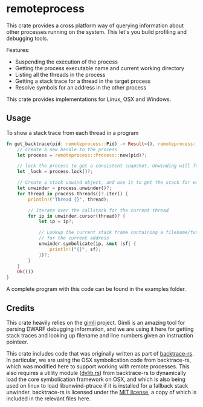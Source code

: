 remoteprocess
=====

This crate provides a cross platform way of querying information about other processes running on
the system. This let's you build profiling and debugging tools.

Features:

- Suspending the execution of the process
- Getting the process executable name and current working directory
- Listing all the threads in the process
- Getting a stack trace for a thread in the target process
- Resolve symbols for an address in the other process

This crate provides implementations for Linux, OSX and Windows.

## Usage

To show a stack trace from each thread in a program

```rust
fn get_backtrace(pid: remoteprocess::Pid) -> Result<(), remoteprocess::Error> {
    // Create a new handle to the process
    let process = remoteprocess::Process::new(pid)?;

    // lock the process to get a consistent snapshot. Unwinding will fail otherwise
    let _lock = process.lock()?;

    // Create a stack unwind object, and use it to get the stack for each thread
    let unwinder = process.unwinder()?;
    for thread in process.threads()?.iter() {
        println!("Thread {}", thread);

        // Iterate over the callstack for the current thread
        for ip in unwinder.cursor(thread)? {
            let ip = ip?;

            // Lookup the current stack frame containing a filename/function/linenumber etc
            // for the current address
            unwinder.symbolicate(ip, &mut |sf| {
                println!("{}", sf);
            })?;
        }
    }
    Ok(())
}
```

A complete program with this code can be found in the examples folder.

## Credits

This crate heavily relies on the [gimli](https://github.com/gimli-rs/gimli) project. Gimli is an
amazing tool for parsing DWARF debugging information, and we are using it here for getting
stack traces and looking up filename and line numbers given an instruction pointeer.

This crate includes code that was originally written as part of
[backtrace-rs](https://github.com/alexcrichton/backtrace-rs). In particular, we are using the OSX
symbolication code from backtrace-rs, which was modified here to support working with remote processes. This also requires a utility module ([dylib.rs](https://github.com/alexcrichton/backtrace-rs/blob/master/src/dylib.rs)) from
backtrace-rs to dynamically load the core symbolication framework on OSX, and which is also being
used on linux to load libunwind-ptrace if it is installed for a fallback stack unwinder. backtrace-rs is licensed under the [MIT license](https://opensource.org/licenses/MIT), a copy of which is included in the relevant files here.
